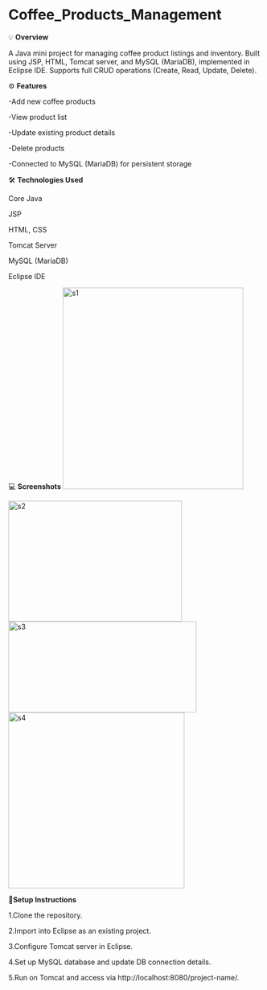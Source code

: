 # Coffee_Products_Management
💡 **Overview**

A Java mini project for managing coffee product listings and inventory. Built using JSP, HTML, Tomcat server, and MySQL (MariaDB), implemented in Eclipse IDE. Supports full CRUD operations (Create, Read, Update, Delete).

⚙️ **Features**

-Add new coffee products

-View product list

-Update existing product details

-Delete products

-Connected to MySQL (MariaDB) for persistent storage

🛠️ **Technologies Used**

Core Java

JSP

HTML, CSS

Tomcat Server

MySQL (MariaDB)

Eclipse IDE

💻 **Screenshots**
<img width="359" height="401" alt="s1" src="https://github.com/user-attachments/assets/7f5a50df-f7db-4bc3-8cbb-753dd1e79ac5" />

<img width="345" height="240" alt="s2" src="https://github.com/user-attachments/assets/7efda897-6fec-4dce-846a-1669150ec09e" />

<img width="374" height="181" alt="s3" src="https://github.com/user-attachments/assets/11340425-26b0-4e01-8383-4b9d071d7120" />

<img width="350" height="350" alt="s4" src="https://github.com/user-attachments/assets/c275e9d2-3499-4857-a917-e51d9466203c" />


🚀**Setup Instructions**

1.Clone the repository.

2.Import into Eclipse as an existing project.

3.Configure Tomcat server in Eclipse.

4.Set up MySQL database and update DB connection details.

5.Run on Tomcat and access via http://localhost:8080/project-name/.
